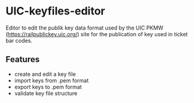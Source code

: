 # UIC-keyfiles-editor

Editor to edit the publik key data format used by the UIC PKMW (https://railpublickey.uic.org/) site for the publication of key used in ticket bar codes.

## Features

* create and edit a key file
* import keys from .pem format
* export keys to .pem format
* validate key file structure
